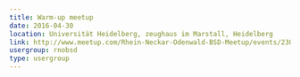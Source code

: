 ```yaml
---
title: Warm-up meetup
date: 2016-04-30
location: Universität Heidelberg, zeughaus im Marstall, Heidelberg
link: http://www.meetup.com/Rhein-Neckar-Odenwald-BSD-Meetup/events/230091076/
usergroup: rnobsd
type: usergroup
---
```

